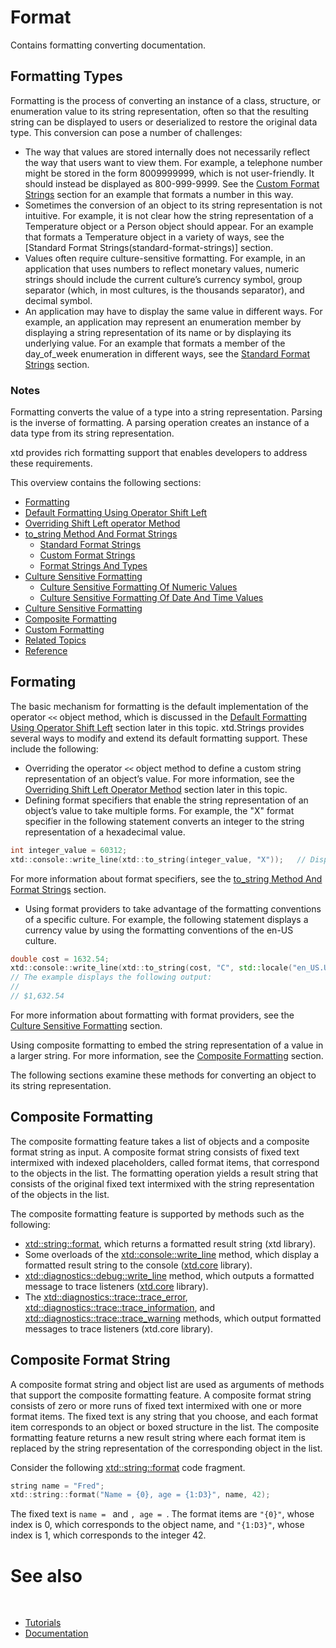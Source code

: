 # Format

Contains formatting converting documentation.

## Formatting Types

Formatting is the process of converting an instance of a class, structure, or enumeration value to its string representation, often so that the resulting string can be displayed to users or deserialized to restore the original data type. This conversion can pose a number of challenges:

* The way that values are stored internally does not necessarily reflect the way that users want to view them. For example, a telephone number might be stored in the form 8009999999, which is not user-friendly. It should instead be displayed as 800-999-9999. See the [Custom Format Strings](#custom-format-strings) section for an example that formats a number in this way.
* Sometimes the conversion of an object to its string representation is not intuitive. For example, it is not clear how the string representation of a Temperature object or a Person object should appear. For an example that formats a Temperature object in a variety of ways, see the [Standard Format Strings(standard-format-strings)] section.
* Values often require culture-sensitive formatting. For example, in an application that uses numbers to reflect monetary values, numeric strings should include the current culture’s currency symbol, group separator (which, in most cultures, is the thousands separator), and decimal symbol.
* An application may have to display the same value in different ways. For example, an application may represent an enumeration member by displaying a string representation of its name or by displaying its underlying value. For an example that formats a member of the day_of_week enumeration in different ways, see the [Standard Format Strings](#standard-format-strings) section.

### Notes

Formatting converts the value of a type into a string representation. Parsing is the inverse of formatting. A parsing operation creates an instance of a data type from its string representation.


xtd provides rich formatting support that enables developers to address these requirements.

This overview contains the following sections:

* [Formatting](#formatting)
* [Default Formatting Using Operator Shift Left](#defaultf-formatting-using-operator-shift-left)
* [Overriding Shift Left operator Method](#overriding-shift-left-operator-method)
* [to_string Method And Format Strings](#to_string-method-and-format-strings)
  * [Standard Format Strings](#standard-format-strings)
  * [Custom Format Strings](#custom-format-strings)
  * [Format Strings And Types](#format-strings-and-types)
* [Culture Sensitive Formatting](#culture-sensitive-formatting)
  * [Culture Sensitive Formatting Of Numeric Values](#culture-sensitive-formatting-of-numeric-values)
  * [Culture Sensitive Formatting Of Date And Time Values](#culture-sensitive-formatting-of-date-and-time-values)
* [Culture Sensitive Formatting](#culture-sensitive-formatting)
* [Composite Formatting](#composite-formatting)
* [Custom Formatting](#custom-formatting)
* [Related Topics](#related-topics)
* [Reference](#reference)

## Formating

The basic mechanism for formatting is the default implementation of the operator `<<` object method, which is discussed in the [Default Formatting Using Operator Shift Left](#default-formatting-using-operator-shift-left) section later in this topic. xtd.Strings provides several ways to modify and extend its default formatting support. These include the following:

* Overriding the operator `<<` object method to define a custom string representation of an object’s value. For more information, see the [Overriding Shift Left Operator Method](#overriding-shift-left-operator-method]) section later in this topic.
* Defining format specifiers that enable the string representation of an object’s value to take multiple forms. For example, the "X" format specifier in the following statement converts an integer to the string representation of a hexadecimal value.

```cpp
int integer_value = 60312;
xtd::console::write_line(xtd::to_string(integer_value, "X"));   // Displays EB98.
```

For more information about format specifiers, see the [to_string Method And Format Strings](#to_string-method-and-format-strings) section.

* Using format providers to take advantage of the formatting conventions of a specific culture. For example, the following statement displays a currency value by using the formatting conventions of the en-US culture.

```cpp
double cost = 1632.54;
xtd::console::write_line(xtd::to_string(cost, "C", std::locale("en_US.UTF-8")));
// The example displays the following output:
//
// $1,632.54
```

For more information about formatting with format providers, see the [Culture Sensitive Formatting](#culture-sensitive-formatting) section.

Using composite formatting to embed the string representation of a value in a larger string. For more information, see the [Composite Formatting](#composite-formatting) section.

The following sections examine these methods for converting an object to its string representation.

## Composite Formatting

The composite formatting feature takes a list of objects and a composite format string as input. A composite format string consists of fixed text intermixed with indexed placeholders, called format items, that correspond to the objects in the list. The formatting operation yields a result string that consists of the original fixed text intermixed with the string representation of the objects in the list.

The composite formatting feature is supported by methods such as the following:

* [xtd::string::format](https://gammasoft71.github.io/xtd/reference_guides/latest/group__format__parse.html#ga3afd6d163bc6391a48a1f84f28a68ffd), which returns a formatted result string (xtd library).
* Some overloads of the [xtd::console::write_line](https://gammasoft71.github.io/xtd/reference_guides/latest/classxtd_1_1console.html#aa9fbf20d808213c547163d5e7101bcda) method, which display a formatted result string to the console ([xtd.core](https://gammasoft71.github.io/xtd/reference_guides/latest/group__xtd__core.html) library).
* [xtd::diagnostics::debug::write_line](https://gammasoft71.github.io/xtd/reference_guides/latest/classxtd_1_1diagnostics_1_1debug.html#a2656cc128804128258ecad60ecf1cbd1) method, which outputs a formatted message to trace listeners ([xtd.core](https://gammasoft71.github.io/xtd/reference_guides/latest/group__xtd__core.html) library).
* The [xtd::diagnostics::trace::trace_error](https://gammasoft71.github.io/xtd/reference_guides/latest/classxtd_1_1diagnostics_1_1trace.html#a961460d0f10e5a3a36cfa2ecc222687a), [xtd::diagnostics::trace::trace_information](https://gammasoft71.github.io/xtd/reference_guides/latest/classxtd_1_1diagnostics_1_1trace.html#ae6444d92dadb5325844ed01313384335), and [xtd::diagnostics::trace::trace_warning](https://gammasoft71.github.io/xtd/reference_guides/latest/classxtd_1_1diagnostics_1_1trace.html#a8500d77e87bea7e8b021d1530e403850) methods, which output formatted messages to trace listeners (xtd.core library).

## Composite Format String

A composite format string and object list are used as arguments of methods that support the composite formatting feature. A composite format string consists of zero or more runs of fixed text intermixed with one or more format items. The fixed text is any string that you choose, and each format item corresponds to an object or boxed structure in the list. The composite formatting feature returns a new result string where each format item is replaced by the string representation of the corresponding object in the list.

Consider the following [xtd::string::format](https://gammasoft71.github.io/xtd/reference_guides/latest/group__format__parse.html#ga3afd6d163bc6391a48a1f84f28a68ffd) code fragment.

```cpp
string name = "Fred";
xtd::string::format("Name = {0}, age = {1:D3}", name, 42);
```

The fixed text is `name = ` and `, age = `. The format items are `"{0}"`, whose index is 0, which corresponds to the object name, and `"{1:D3}"`, whose index is 1, which corresponds to the integer 42.

# See also
​
* [Tutorials](/docs/documentation/Guides/Overview/Tutorials)
* [Documentation](/docs/documentation)
